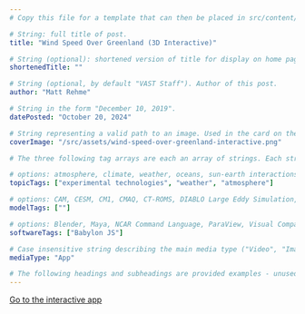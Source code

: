 ```yaml
---
# Copy this file for a template that can then be placed in src/content/visualizations. The name of this file will be used as the URL for the post.

# String: full title of post.
title: "Wind Speed Over Greenland (3D Interactive)"

# String (optional): shortened version of title for display on home page in card.
shortenedTitle: ""

# String (optional, by default "VAST Staff"). Author of this post.
author: "Matt Rehme"

# String in the form "December 10, 2019".
datePosted: "October 20, 2024" 

# String representing a valid path to an image. Used in the card on the main page. Likely to be in the form "/src/assets/..." for images located in src/assets.
coverImage: "/src/assets/wind-speed-over-greenland-interactive.png"

# The three following tag arrays are each an array of strings. Each string (case insensitive) represents a filter from the front page. Tags that do not correspond to a current filter will be ignored for filtering.

# options: atmosphere, climate, weather, oceans, sun-earth interactions, fire dynamics, solid earth, recent publications, experimental technologies
topicTags: ["experimental technologies", "weather", "atmosphere"]

# options: CAM, CESM, CM1, CMAQ, CT-ROMS, DIABLO Large Eddy Simulation, HRRR, HWRF, MPAS, SIMA, WACCM, WRF
modelTags: [""]

# options: Blender, Maya, NCAR Command Language, ParaView, Visual Comparator, VAPOR
softwareTags: ["Babylon JS"]

# Case insensitive string describing the main media type ("Video", "Image", "App", etc). This is displayed in the post heading as a small tag above the title.
mediaType: "App"

# The following headings and subheadings are provided examples - unused ones can be deleted. All Markdown content below will be rendered in the frontend.
---
```


<a class="launch-button" href="https://ncar.github.io/interactive3d/pages/interactive.html" alt="Link to site with 3D interactive greenland page." target="_blank">Go to the interactive app</a>
